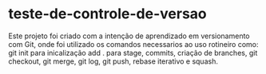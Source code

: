 # teste-de-controle-de-versao
Este projeto foi criado com a intenção de aprendizado em versionamento com Git, 
onde foi utilizado os comandos necessarios ao uso rotineiro como: git init para inicalização
add . para stage, commits, criação de branches, git checkout, git merge, git log, git push, rebase iterativo
e squash.
